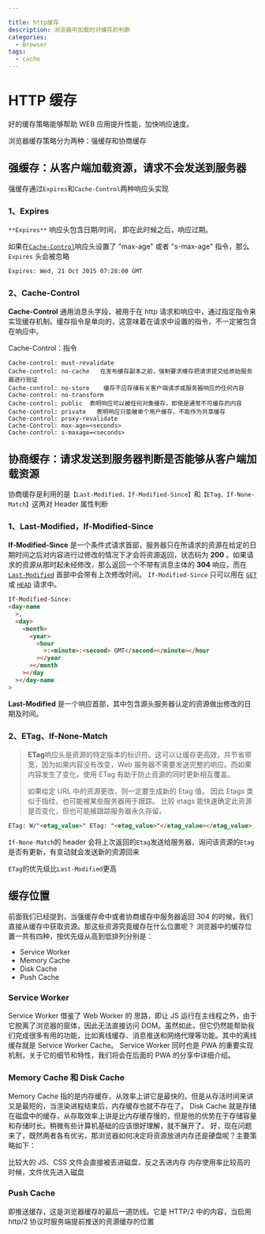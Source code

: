 ```yaml
---

title: http缓存
description: 浏览器中加载时对缓存的判断
categories:
  - Browser
tags:
  - cache
---
```


# HTTP 缓存

好的缓存策略能够帮助 WEB 应用提升性能，加快响应速度。

浏览器缓存策略分为两种：强缓存和协商缓存

## 强缓存：从客户端加载资源，请求不会发送到服务器

强缓存通过`Expires`和`Cache-Control`两种响应头实现

### 1、Expires

`**Expires**` 响应头包含日期/时间， 即在此时候之后，响应过期。

如果在[`Cache-Control`](https://developer.mozilla.org/zh-CN/docs/Web/HTTP/Headers/Cache-Control)响应头设置了 "max-age" 或者 "s-max-age" 指令，那么 `Expires` 头会被忽略

```html
Expires: Wed, 21 Oct 2015 07:28:00 GMT
```

### 2、Cache-Control

**Cache-Control** 通用消息头字段，被用于在 http 请求和响应中，通过指定指令来实现缓存机制。缓存指令是单向的，这意味着在请求中设置的指令，不一定被包含在响应中。

Cache-Control：指令

```
Cache-control: must-revalidate
Cache-control: no-cache   在发布缓存副本之前，强制要求缓存把请求提交给原始服务器进行验证
Cache-control: no-store    缓存不应存储有关客户端请求或服务器响应的任何内容
Cache-control: no-transform
Cache-control: public  表明响应可以被任何对象缓存，即使是通常不可缓存的内容
Cache-control: private   表明响应只能被单个用户缓存，不能作为共享缓存
Cache-control: proxy-revalidate
Cache-Control: max-age=<seconds>
Cache-control: s-maxage=<seconds>
```

## 协商缓存：请求发送到服务器判断是否能够从客户端加载资源

协商缓存是利用的是`【Last-Modified，If-Modified-Since】`和`【ETag、If-None-Match】`这两对 Header 属性判断

### 1、Last-Modified，If-Modified-Since

**If-Modified-Since** 是一个条件式请求首部，服务器只在所请求的资源在给定的日期时间之后对内容进行过修改的情况下才会将资源返回，状态码为 **200** 。如果请求的资源从那时起未经修改，那么返回一个不带有消息主体的 **304** 响应，而在 [`Last-Modified`](https://developer.mozilla.org/zh-CN/docs/Web/HTTP/Headers/Last-Modified) 首部中会带有上次修改时间。 `If-Modified-Since` 只可以用在 [`GET`](https://developer.mozilla.org/zh-CN/docs/Web/HTTP/Methods/GET) 或 [`HEAD`](https://developer.mozilla.org/zh-CN/docs/Web/HTTP/Methods/HEAD) 请求中。

```html
If-Modified-Since:
<day-name
  >,
  <day>
    <month>
      <year>
        <hour
          >:<minute>:<second> GMT</second></minute></hour
        ></year
      ></month
    ></day
  ></day-name
>
```

**Last-Modified** 是一个响应首部，其中包含源头服务器认定的资源做出修改的日期及时间。

### 2、ETag、If-None-Match

> **ETag**响应头是资源的特定版本的标识符。这可以让缓存更高效，并节省带宽，因为如果内容没有改变，Web 服务器不需要发送完整的响应。而如果内容发生了变化，使用 ETag 有助于防止资源的同时更新相互覆盖。
>
> 如果给定 URL 中的资源更改，则一定要生成新的 Etag 值。 因此 Etags 类似于指纹，也可能被某些服务器用于跟踪。 比较 etags 能快速确定此资源是否变化，但也可能被跟踪服务器永久存留。

```html
ETag: W/"<etag_value>" ETag: "<etag_value>"</etag_value></etag_value>
```

`If-None-Match`的 header 会将上次返回的`Etag`发送给服务器，询问该资源的`Etag`是否有更新，有变动就会发送新的资源回来

`ETag`的优先级比`Last-Modified`更高

## 缓存位置

前面我们已经提到，当强缓存命中或者协商缓存中服务器返回 304 的时候，我们直接从缓存中获取资源。那这些资源究竟缓存在什么位置呢？
浏览器中的缓存位置一共有四种，按优先级从高到低排列分别是：

- Service Worker
- Memory Cache
- Disk Cache
- Push Cache

### Service Worker

Service Worker 借鉴了 Web Worker 的 思路，即让 JS 运行在主线程之外，由于它脱离了浏览器的窗体，因此无法直接访问 DOM。虽然如此，但它仍然能帮助我们完成很多有用的功能，比如离线缓存、消息推送和网络代理等功能。其中的离线缓存就是 Service Worker Cache。
Service Worker 同时也是 PWA 的重要实现机制，关于它的细节和特性，我们将会在后面的 PWA 的分享中详细介绍。

### Memory Cache 和 Disk Cache

Memory Cache 指的是内存缓存，从效率上讲它是最快的。但是从存活时间来讲又是最短的，当渲染进程结束后，内存缓存也就不存在了。
Disk Cache 就是存储在磁盘中的缓存，从存取效率上讲是比内存缓存慢的，但是他的优势在于存储容量和存储时长。稍微有些计算机基础的应该很好理解，就不展开了。
好，现在问题来了，既然两者各有优劣，那浏览器如何决定将资源放进内存还是硬盘呢？主要策略如下：

比较大的 JS、CSS 文件会直接被丢进磁盘，反之丢进内存
内存使用率比较高的时候，文件优先进入磁盘

### Push Cache

即推送缓存，这是浏览器缓存的最后一道防线。它是 HTTP/2 中的内容，当启用 http/2 协议时服务端提前推送的资源缓存的位置
